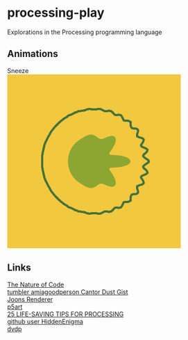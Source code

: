processing-play
===============

Explorations in the Processing programming language

Animations
----------
Sneeze<br/>
![Sneeze](https://raw.githubusercontent.com/bradleybossard/processing-play/master/gif/sneeze.gif)<br>

Links
----

[The Nature of Code](http://natureofcode.com/book/)<br>
[tumbler amiagoodperson Cantor Dust Gist](https://gist.github.com/anonymous/09e288e2a53fc56e4659)<br>
[Joons Renderer](https://github.com/joonhyublee/joons-renderer/wiki/Tutorial)<br>
[p5art](http://p5art.tumblr.com/tutorials)<br>
[25 LIFE-SAVING TIPS FOR PROCESSING](http://amnonp5.wordpress.com/2012/01/28/25-life-saving-tips-for-processing/)<br>
[github user HiddenEnigma](https://github.com/hiddenenigma/365Processing)<br>
[dvdp](http://dvdp.tumblr.com/)
